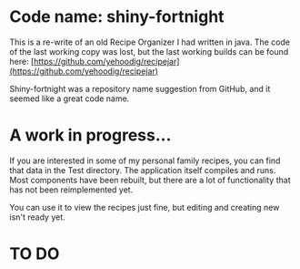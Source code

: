 # Code name: shiny-fortnight
This is a re-write of an old Recipe Organizer I had written in java.  The code of the last working copy was lost, but the last working builds can be found here: [https://github.com/yehoodig/recipejar](https://github.com/yehoodig/recipejar)


Shiny-fortnight was a repository name suggestion from GitHub, and it seemed like a great code name.

# A work in progress...
If you are interested in some of my personal family recipes, you can find that data in the Test directory.  The application itself compiles and runs.  Most components have been rebuilt, but there are a lot of functionality that has not been reimplemented yet.  

You can use it to view the recipes just fine, but editing and creating new isn't ready yet.

# TO DO